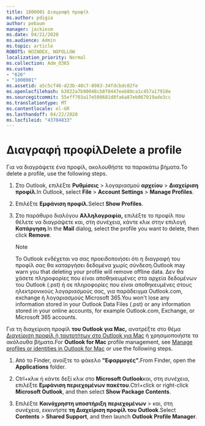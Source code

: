 ```yaml
---
title: 1800001 Διαγραφή προφίλ
ms.author: pdigia
author: pebaum
manager: jackiesm
ms.date: 04/21/2020
ms.audience: Admin
ms.topic: article
ROBOTS: NOINDEX, NOFOLLOW
localization_priority: Normal
ms.collection: Adm_O365
ms.custom:
- "626"
- "1800001"
ms.assetid: a5c5cf46-d23b-40c7-8983-34fdcbdc02fe
ms.openlocfilehash: b3822a7b90048cb8f0447eeb80ca1c457a17918e
ms.sourcegitcommit: 55eff703a17e500681d8fa6a87eb067019ade3cc
ms.translationtype: MT
ms.contentlocale: el-GR
ms.lasthandoff: 04/22/2020
ms.locfileid: "43704833"
---
```

# <a name="delete-a-profile"></a><span data-ttu-id="867d6-102">Διαγραφή προφίλ</span><span class="sxs-lookup"><span data-stu-id="867d6-102">Delete a profile</span></span>

<span data-ttu-id="867d6-103">Για να διαγράψετε ένα προφίλ, ακολουθήστε τα παρακάτω βήματα.</span><span class="sxs-lookup"><span data-stu-id="867d6-103">To delete a profile, use the following steps.</span></span>
  
1. <span data-ttu-id="867d6-104">Στο Outlook, επιλέξτε **Ρυθμίσεις** \> λογαριασμού **αρχείου** \> **Διαχείριση προφίλ**.</span><span class="sxs-lookup"><span data-stu-id="867d6-104">In Outlook, select **File** \> **Account Settings** \> **Manage Profiles**.</span></span>

2. <span data-ttu-id="867d6-105">Επιλέξτε **Εμφάνιση προφίλ**.</span><span class="sxs-lookup"><span data-stu-id="867d6-105">Select **Show Profiles**.</span></span>

3. <span data-ttu-id="867d6-106">Στο παράθυρο διαλόγου **Αλληλογραφία,** επιλέξτε το προφίλ που θέλετε να διαγράψετε και, στη συνέχεια, κάντε κλικ στην επιλογή **Κατάργηση**.</span><span class="sxs-lookup"><span data-stu-id="867d6-106">In the **Mail** dialog, select the profile you want to delete, then click **Remove**.</span></span>

    > [!NOTE]
    > <span data-ttu-id="867d6-107">Το Outlook ενδέχεται να σας προειδοποιήσει ότι η διαγραφή του προφίλ σας θα καταργήσει δεδομένα χωρίς σύνδεση.</span><span class="sxs-lookup"><span data-stu-id="867d6-107">Outlook may warn you that deleting your profile will remove offline data.</span></span> <span data-ttu-id="867d6-108">Δεν θα χάσετε πληροφορίες που είναι αποθηκευμένες στα αρχεία δεδομένων του Outlook (.pst) ή σε πληροφορίες που είναι αποθηκευμένες στους ηλεκτρονικούς λογαριασμούς σας, για παράδειγμα Outlook.com, exchange ή λογαριασμούς Microsoft 365.</span><span class="sxs-lookup"><span data-stu-id="867d6-108">You won't lose any information stored in your Outlook Data Files (.pst) or any information stored in your online accounts, for example Outlook.com, Exchange, or Microsoft 365 accounts.</span></span>
  
<span data-ttu-id="867d6-109">Για τη διαχείριση προφίλ **του Outlook για Mac,** ανατρέξτε στο θέμα [Διαχείριση προφίλ ή ταυτοτήτων στο Outlook για Mac](https://support.office.com/article/fed2a955-74df-4a24-bef6-78a426958c4c.aspx) ή χρησιμοποιήστε τα ακόλουθα βήματα.</span><span class="sxs-lookup"><span data-stu-id="867d6-109">For **Outlook for Mac** profile management, see [Manage profiles or identities in Outlook for Mac](https://support.office.com/article/fed2a955-74df-4a24-bef6-78a426958c4c.aspx) or use the following steps.</span></span>
  
1. <span data-ttu-id="867d6-110">Από το Finder, ανοίξτε το φάκελο **"Εφαρμογές".**</span><span class="sxs-lookup"><span data-stu-id="867d6-110">From Finder, open the **Applications** folder.</span></span>

2. <span data-ttu-id="867d6-111">Ctrl+κλικ ή κάντε δεξί κλικ στο **Microsoft Outlook**και, στη συνέχεια, επιλέξτε **Εμφάνιση περιεχομένων πακέτου**.</span><span class="sxs-lookup"><span data-stu-id="867d6-111">Ctrl+click or right-click **Microsoft Outlook**, and then select **Show Package Contents**.</span></span>

3. <span data-ttu-id="867d6-112">Επιλέξτε **Κοινόχρηστη υποστήριξη** **περιεχομένων** \> και, στη συνέχεια, εκκινήστε **τη Διαχείριση προφίλ του Outlook**.</span><span class="sxs-lookup"><span data-stu-id="867d6-112">Select **Contents** \> **Shared Support**, and then launch **Outlook Profile Manager**.</span></span>
